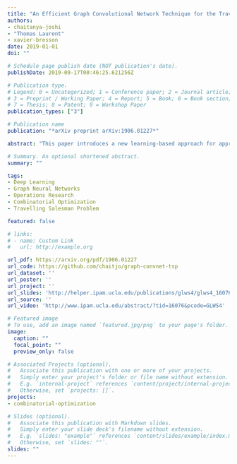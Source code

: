 ```yaml
---
title: "An Efficient Graph Convolutional Network Technique for the Travelling Salesman Problem"
authors:
- chaitanya-joshi
- "Thomas Laurent"
- xavier-bresson
date: 2019-01-01
doi: ""

# Schedule page publish date (NOT publication's date).
publishDate: 2019-09-17T00:46:25.621256Z

# Publication type.
# Legend: 0 = Uncategorized; 1 = Conference paper; 2 = Journal article;
# 3 = Preprint / Working Paper; 4 = Report; 5 = Book; 6 = Book section;
# 7 = Thesis; 8 = Patent; 9 = Workshop Paper
publication_types: ["3"]

# Publication name
publication: "*arXiv preprint arXiv:1906.01227*"

abstract: "This paper introduces a new learning-based approach for approximately solving the Travelling Salesman Problem on 2D Euclidean graphs. We use deep Graph Convolutional Networks to build efficient TSP graph representations and output tours in a non-autoregressive manner via highly parallelized beam search. Our approach outperforms all recently proposed autoregressive deep learning techniques in terms of solution quality, inference speed and sample efficiency for problem instances of fixed graph sizes. In particular, we reduce the average optimality gap from 0.52% to 0.01% for 50 nodes, and from 2.26% to 1.39% for 100 nodes. Finally, despite improving upon other learning-based approaches for TSP, our approach falls short of standard Operations Research solvers."

# Summary. An optional shortened abstract.
summary: ""

tags:
- Deep Learning
- Graph Neural Networks
- Operations Research
- Combinatorial Optimization
- Travelling Salesman Problem

featured: false

# links:
# - name: Custom Link
#   url: http://example.org

url_pdf: https://arxiv.org/pdf/1906.01227
url_code: https://github.com/chaitjo/graph-convnet-tsp
url_dataset: ''
url_poster: ''
url_project: ''
url_slides: 'http://helper.ipam.ucla.edu/publications/glws4/glws4_16076.pdf'
url_source: ''
url_video: 'http://www.ipam.ucla.edu/abstract/?tid=16076&pcode=GLWS4'

# Featured image
# To use, add an image named `featured.jpg/png` to your page's folder. 
image:
  caption: ""
  focal_point: ""
  preview_only: false

# Associated Projects (optional).
#   Associate this publication with one or more of your projects.
#   Simply enter your project's folder or file name without extension.
#   E.g. `internal-project` references `content/project/internal-project/index.md`.
#   Otherwise, set `projects: []`.
projects:
- combinatorial-optimization

# Slides (optional).
#   Associate this publication with Markdown slides.
#   Simply enter your slide deck's filename without extension.
#   E.g. `slides: "example"` references `content/slides/example/index.md`.
#   Otherwise, set `slides: ""`.
slides: ""
---
```


